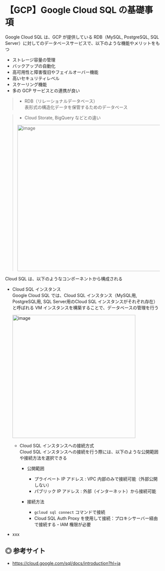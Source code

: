 # 【GCP】Google Cloud SQL の基礎事項

Google Cloud SQL は、GCP が提供している RDB（MySQL, PostgreSQL, SQL Server）に対してのデータベースサービスで、以下のような機能やメリットをもつ

- ストレージ容量の管理
- バックアップの自動化
- 高可用性と障害復旧やフェイルオーバー機能
- 高いセキュリティレベル
- スケーリング機能
- 多の GCP サービスとの連携が良い

> - RDB（リレーショナルデータベース）<br>
> 表形式の構造化データを保管するためのデータベース

> - Cloud Storate, BigQuery などとの違い<br>
> <img width="475" alt="image" src="https://user-images.githubusercontent.com/25688193/167242282-37c400e6-a6f8-4baa-aa5b-bdd83d8dbcc8.png">


Cloud SQL は、以下のようなコンポーネントから構成される

- Cloud SQL インスタンス<br>
    Google Cloud SQL では、Cloud SQL インスタンス（MySQL用, PostgreSQL用, SQL Server用のCloud SQL インスタンスがそれぞれ存在）と呼ばれる VM インスタンスを構築することで、データベースの管理を行う

    <img width="400" alt="image" src="https://user-images.githubusercontent.com/25688193/167243077-1b2a7671-ea1d-4dcc-bf89-18c9522c095f.png">

    - Cloud SQL インスタンスへの接続方式<br>
        Cloud SQL インスタンスへの接続を行う際には、以下のような公開範囲や接続方法を選択できる

        - 公開範囲
            - プライベート IP アドレス : VPC 内部のみで接続可能（外部公開しない）
            - パブリック IP アドレス : 外部（インターネット）から接続可能

        - 接続方法
            - `gcloud sql connect` コマンドで接続
            - Cloud SQL Auth Proxy を使用して接続：プロキシサーバー経由で接続する・IAM 権限が必要

    <!--
            - セルフマネージド SSL / TLS 証明書 : 特定の公開鍵に基づく接続のみを許可する
            - 承認済みネットワーク : 接続可能な IP アドレスのリスト。
    -->

- xxx

## ◎ 参考サイト

- https://cloud.google.com/sql/docs/introduction?hl=ja